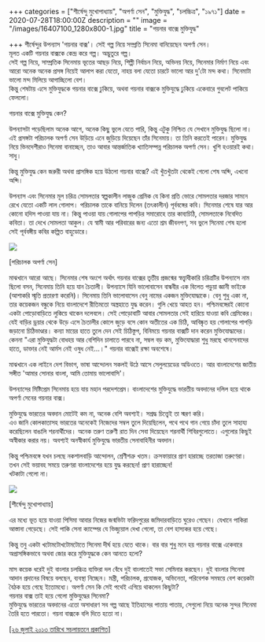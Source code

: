 +++
categories = ["শীর্ষেন্দু মুখোপাধ্যায়", "অপর্ণা সেন", "মুক্তিযুদ্ধ", "চলচ্চিত্র", "১৯৭১"]
date = 2020-07-28T18:00:00Z
description = ""
image = "/images/16407100_1280x800-1.jpg"
title = "গয়নার বাক্সে মুক্তিযুদ্ধ"

+++
শীর্ষেন্দুর উপন্যাস 'গয়নার বাক্স'। সেই গল্প নিয়ে সম্প্রতি সিনেমা বানিয়েছেন অপর্ণা সেন।  
মূলত একটি গয়নার বাক্সকে কেন্দ্র করে গল্প। অদ্ভুতুরে গল্প।  
সেই গল্প নিয়ে, সাম্প্রতিক সিনেমায় ভূতের আছড় নিয়ে, শিল্পী নির্বাচন নিয়ে, অভিনয় নিয়ে, সিনেমার নির্মাণ নিয়ে এবং আরো অনেক অনেক প্রসঙ্গ নিয়েই আলাপ করা যেতো, নাহয় বলা যেতো চারটে ভালো আর দু'টো মন্দ কথা। সিনেমাটা ভালো মন্দ মিলিয়ে আগাচ্ছিলো বেশ।  
কিন্তু শেষটায় এসে মুক্তিযুদ্ধকে গয়নার বাক্সে ঢুকিয়ে, অথবা গয়নার বাক্সকে মুক্তিযুদ্ধে ঢুকিয়ে একেবারে গুবলেট পাকিয়ে ফেললো।

গয়নার বাক্সে মুক্তিযুদ্ধ কেন?

উপন্যাসটা পড়েছিলাম অনেক আগে, অনেক কিছু ভুলে যেতে পারি, কিন্তু এটুকু নিশ্চিত যে সেখানে মুক্তিযুদ্ধ ছিলো না। এই প্রসঙ্গটা পরিচালক অপর্ণা সেন উড়িয়ে এনে জুড়িয়ে দিয়েছেন তাঁর সিনেমায়। তা তিনি করতেই পারেন। মুক্তিযুদ্ধ নিয়ে ভিনদেশীরাও সিনেমা বানাচ্ছেন, তাও আবার আন্তর্জাতিক খ্যাতিসম্পন্ন পরিচালক অপর্ণা সেন। খুশি হওয়ারই কথা। সাধু।

কিন্তু মুক্তিযুদ্ধ কেন জরুরী অথবা প্রাসঙ্গিক হয়ে উঠলো গয়নার বাক্সে? এই খুঁতখুঁতটা থেকেই গেলো শেষ অব্দি, এখনো অব্দি।

উপন্যাস এবং সিনেমার মূল চরিত্র সোমলতার স্বল্পকালীন লাজুক প্রেমিক যে কিনা প্রতি ভোরে সোমলতার দরজার সামনে রেখে যেতো একটি লাল গোলাপ। পরিচালক তাকে বানিয়ে দিলেন (তৎকালীন) পূর্ববঙ্গের কবি। সিনেমার শেষে যার আর কোনো হদিস পাওয়া যায় না। কিন্তু পাওয়া যায় গোলাপের পাপড়ির সমারোহে তার কাব্যচিঠি, সোমলতাকে নিবেদিত কবিতা। তা দেখে সোমলতা আকুল। যে স্বামী আর পরিবারের জন্য এতো শ্রম জীবনপণ, সব ভুলে সিনেমা শেষ হলো সেই পূর্ববঙ্গীয় কবির কল্পিত বাহুডোরে।

![](/images/image.jpg)

\[পরিচালক অপর্ণা সেন\]

মাঝখানে আরো আছে। সিনেমার শেষ অংশে অর্থাৎ গয়নার বাক্সের তৃতীয় প্রজন্মের স্বত্ত্বাধীকারি চরিত্রটির উপন্যাসে নাম ছিলো বসন, সিনেমায় তিনি হয়ে যান চৈতালী। উপন্যাসে যিনি ভালোবাসেন বান্ধবীর এক বিলেত পড়ুয়া জ্ঞানী ভাইকে (আশাকরি স্মৃতি প্রতারণা করেনি)। সিনেমায় তিনি ভালোবাসেন বেনু নামের একজন মুক্তিযোদ্ধাকে। বেনু শুধু একা না, তার কয়েকজন বন্ধুকে নিয়ে বাংলাদেশে রীতিমতো অস্ত্রহাতে যুদ্ধ করেন। গুলি খেয়ে আহত হন। পশ্চিমবঙ্গেরই কোনো একটা পোড়োবাড়িতে লুকিয়ে থাকেন দলেবলে। সেই পোড়োবাটি আবার সোমলতার সেই হারিয়ে যাওয়া কবি প্রেমিকের। যেই বাড়ির ড্রয়ার থেকে উড়ে এসে চৈতালীর কোলে জুড়ে বসে কোন অতীতের এক চিঠি, আবিষ্কৃত হয় গোলাপের পাপড়ি জড়ানো চিঠিভাণ্ডার। কন্যা মায়ের হাতে তুলে দেন সেই চিঠিস্তুপ, বিনিময়ে গয়নার বাক্সটি দান করেন মুক্তিযোদ্ধাদের। কেননা "এরা মুক্তিযুদ্ধটা বোধহয় আর বেশিদিন চালাতে পারবে না, সম্বল বড় কম, মুক্তিযোদ্ধারা শুধু মরছে খানসেনাদের হাতে, ডাক্তার নেই আর্মস নেই ওষুধ নেই...।" গয়নার বাক্সেই রক্ষা অবশেষে।

মাঝখানে এক লাইনে দেশ বিভাগ, ভাষা আন্দোলন সকলই উঠে আসে সেলুলয়েডের অডিওতে। আর বাংলাদেশের জাতীয় সঙ্গীত 'আমার সোনার বাংলা, আমি তোমায় ভালোবাসি'।

উপন্যাসের মিষ্টিপ্রেম সিনেমায় হয়ে যায় মহান পরদেশপ্রেম। বাংলাদেশের মুক্তিযুদ্ধে ভারতীয় অবদানের দলিল হয়ে থাকে অপর্ণা সেনের গয়নার বাক্স।

মুক্তিযুদ্ধে ভারতের অবদান মোটেই কম না, অনেক বেশি অবশ্যই। সশ্রদ্ধ চিত্ত্বেই তা স্মরণ করি।  
এও জানি কোলকাতাসহ ভারতের অনেকেই নিজেদের সম্বল তুলে দিয়েছিলেন, পথে পথে গান গেয়ে চাঁদা তুলে সাহায্য করেছিলেন বাঙালি শরনার্থীদের। অনেক তরুণ তরুণী রাত দিন সেবা দিয়েছেন শরনার্থী শিবিরগুলোতে। এগুলোর কিছুই অস্বীকার করার নয়। অবশ্যই অনস্বীকার্য মুক্তিযুদ্ধে ভারতীয় সেনাবাহিনীর অবদান।

কিন্তু পশ্চিমবঙ্গে যখন চলছে নকশালবাড়ি আন্দোলন, শ্রেণীশত্রু খতম। ক্রসফায়ারে প্রাণ হারাচ্ছে তরতাজা তরুণেরা। তখন সেই ভয়াবহ সময়ে তরুণরা বাংলাদেশের হয়ে যুদ্ধ করছেন! প্রাণ হারাচ্ছেন!  
খটকাটা গেলো না।

![](/images/images.jpg)

\[শীর্ষেন্দু মুখোপাধ্যায়\]

এর মধ্যে ভূত হয়ে যাওয়া পিসিমা আবার নিজের জন্মভিটা ফরিদপুরের জমিদারবাড়িতে ঘুরেও গেছেন। যেখানে পাকিরা আস্তানা গেড়েছে। সেই পাকি সেনা ক্যাম্পের যে ভিজ্যুয়াল দেখা গেলো, তা বেশ হাস্যকর হয়ে গেছে।

কিন্তু তবু একটা খটোমটোখটোমটোতে সিনেমা দীর্ঘ হয়ে যেতে থাকে। বার বার শুধু মনে হয় গয়নার বাক্সে একেবারে অপ্রাসঙ্গিকভাবে অথবা জোর করে মুক্তিযুদ্ধকে কেন আনতে হলো?

মাস কয়েক ধরেই দুই বাংলার চলচ্চিত্র ব্যক্তিরা দল বেঁধে দুই বাংলাতেই সভা সেমিনার করছেন। দুই বাংলার সিনেমা আদান প্রদানের বিষয়ে বলছেন, ব্যবস্থা নিচ্ছেন। মন্ত্রী, পরিচালক, প্রযোজক, অভিনেতা, পরিবেশক সমন্বয়ে বেশ কয়েকটা বৈঠক হয়ে গেছে ইতোমধ্যে। অপর্ণা সেন কি সেই পথেই এগিয়ে থাকলেন কিছুটা?  
গয়নার বাক্স তাই হয়ে গেলো মুক্তিযুদ্ধের সিনেমা?  
মুক্তিযুদ্ধে ভারতের অবদানের এতো অসাধারণ সব গল্প আছে ইতিহাসের পাতায় পাতায়, সেগুলো নিয়ে অনেক সুন্দর সিনেমা তৈরি হতে পারতো। গয়না বাক্সকে বলি দিতে হতো না।

[\[২৬ জুলাই ২০১৩ তারিখে সচলায়তনে প্রকাশিত\]](http://www.sachalayatan.com/nazrul_islam/49744)